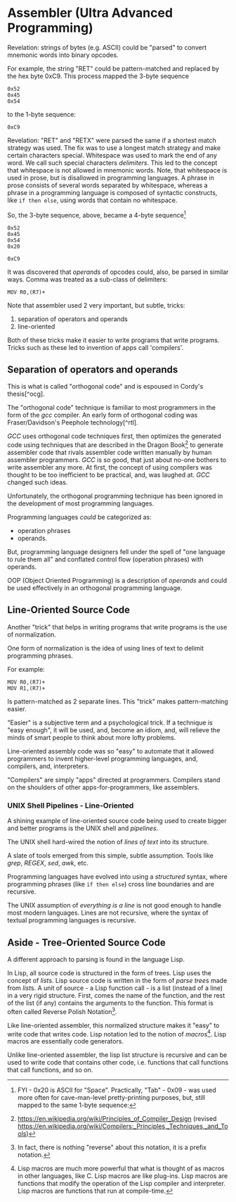 # Assembler (Ultra Advanced Programming)

Revelation: strings of bytes (e.g. ASCII) could be "parsed" to convert mnemonic words into binary opcodes.

For example, the string "RET" could be pattern-matched and replaced by the hex byte 0xC9.  This process mapped the 3-byte sequence
```
0x52
0x45
0x54
```

to the 1-byte sequence:
```
0xC9
```

Revelation: "RET" and "RETX" were parsed the same if a shortest match strategy was used.  The fix was to use a longest match strategy and make certain characters special. Whitespace was used to mark the end of any word. We call such special characters *delimiters*.  This led to the concept that whitespace is not allowed in mnemonic words. Note, that whitespace is used in prose, but is disallowed in programming languages.  A phrase in prose consists of several words separated by whitespace, whereas a phrase in a programming language is composed of syntactic constructs, like `if then else`, using words that contain no whitespace.

So, the 3-byte sequence, above, became a 4-byte sequence[^space]
```
0x52
0x45
0x54
0x20
```

[^space]:FYI - 0x20 is ASCII for "Space".  Practically, "Tab" - 0x09 - was used more often for cave-man-level pretty-printing purposes, but, still mapped to the same 1-byte sequence:
```
0xC9
```
It was discovered that *operands* of opcodes could, also, be parsed in similar ways. Comma was treated as a sub-class of delimiters:
```
MOV R0,(R7)+
```
Note that assembler used 2 very important, but subtle, tricks:
1. separation of operators and operands 
2. line-oriented

Both of these tricks make it easier to write programs that write programs. Tricks such as these led to invention of apps call 'compilers'.

## Separation of operators and operands
This is what is called "orthogonal code" and is espoused in Cordy's thesis[^ocg].

The "orthogonal code" technique is familiar to most programmers in the form of the *gcc* compiler.  An early form of orthogonal coding was Fraser/Davidson's Peephole technology[^rtl].

*GCC* uses orthogonal code techniques first, then optimizes the generated code using techniques that are described in the Dragon Book[^dragonbook] to generate assembler code that rivals assembler code written manually by human assembler programmers.  *GCC* is so good, that just about no-one bothers to write assembler any more.  At first, the concept of using compilers was thought to be too inefficient to be practical, and, was laughed at.  *GCC* changed such ideas.

[^dragonbook]: https://en.wikipedia.org/wiki/Principles_of_Compiler_Design (revised https://en.wikipedia.org/wiki/Compilers:_Principles,_Techniques,_and_Tools)

Unfortunately, the orthogonal programming technique has been ignored in the development of most programming languages.

Programming languages *could* be categorized as:
- operation phrases
- operands.

But, programming language designers fell under the spell of "one language to rule them all" and conflated control flow (operation phrases) with operands.

OOP (Object Oriented Programming) is a description of *operands* and could be used effectively in an orthogonal programming language.

## Line-Oriented Source Code
Another "trick" that helps in writing programs that write programs is the use of normalization.

One form of normalization is the idea of using lines of text to delimit programming phrases.

For example:
```
MOV R0,(R7)+
MOV R1,(R7)+
```
Is pattern-matched as 2 separate lines.  This "trick" makes pattern-matching easier.

"Easier" is a subjective term and a psychological trick.  If a technique is "easy enough", it will be used, and, become an idiom, and, will relieve the minds of smart people to think about more lofty problems.

Line-oriented assembly code was so "easy" to automate that it allowed programmers to invent higher-level programming languages, and, compilers, and, interpreters.

"Compilers" are simply "apps" directed at programmers.  Compilers stand on the shoulders of other apps-for-programmers, like assemblers.

### UNIX Shell Pipelines - Line-Oriented
A shining example of line-oriented source code being used to create bigger and better programs is the UNIX shell and *pipelines*.

The UNIX shell hard-wired the notion of *lines of text* into its structure.  

A slate of tools emerged from this simple, subtle assumption.  Tools like *grep*, *REGEX*, *sed*, *awk*, etc.

Programming languages have evolved into using a *structured* syntax, where programming phrases (like `if then else`) cross line boundaries and are recursive.

The UNIX assumption of *everything is a line* is not good enough to handle most modern languages.  Lines are not recursive, where the syntax of textual programming languages is recursive.

## Aside - Tree-Oriented Source Code
A different approach to parsing is found in the language Lisp.

In Lisp, all source code is structured in the form of trees.  Lisp uses the concept of *list*s. Lisp source code is written in the form of *parse tree*s made from *list*s.  A unit of source - a Lisp function call - is a list (instead of a line) in a very rigid structure.  First, comes the name of the function, and the rest of the list (if any) contains the arguments to the function.  This format is often called Reverse Polish Notation[^rpn].

Like line-oriented assembler, this normalized structure makes it "easy" to write code that writes code.  Lisp notation led to the notion of *macros*[^cmacros].  Lisp macros are essentially code generators.

Unlike line-oriented assembler, the lisp list structure is recursive and can be used to write code that contains other code, i.e. functions that call functions that call functions, and so on.

[^cmacros]: Lisp macros are much more powerful that what is thought of as macros in other languages, like C.  Lisp macros are like plug-ins.  Lisp macros are functions that modify the operation of the Lisp compiler and interpreter.  Lisp macros are functions that run at compile-time.

[^rpn]: In fact, there is nothing "reverse" about this notation, it is a prefix notation.
